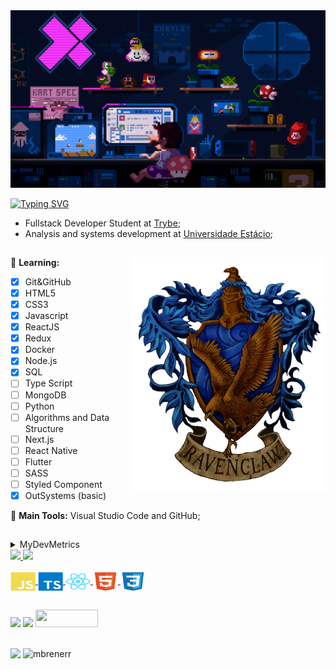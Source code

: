 <img src ="github/mario_dev.gif"> 
 
[![Typing SVG](https://readme-typing-svg.herokuapp.com?font=Press+Start+2P&color=%235B83F7&width=800&lines=Hi+there%2C+I'm+Marcio+Brenner+AKA+%5BMB%5D)](https://git.io/typing-svg)

- Fullstack Developer Student at [Trybe](https://www.betrybe.com);
- Analysis and systems development at [Universidade Estácio](https://estacio.br/cursos/graduacao/analise-e-desenvolvimento-de-sistemas);

##

<img src ="github/raven35.png" width = "310px" align = "right">

🌱 **Learning:**
- [x] Git&GitHub
- [x] HTML5
- [x] CSS3
- [x] Javascript
- [x] ReactJS
- [X] Redux
- [X] Docker
- [X] Node.js
- [X] SQL
- [ ] Type Script
- [ ] MongoDB
- [ ] Python
- [ ] Algorithms and Data Structure
- [ ] Next.js
- [ ] React Native
- [ ] Flutter
- [ ] SASS
- [ ] Styled Component
- [x] OutSystems (basic)
  
:school_satchel: **Main Tools:** Visual Studio Code and GitHub;

##

<details>
  <summary>MyDevMetrics</summary>
  
  <h2 align="center"><img src="https://media.giphy.com/media/U4q3ag4oAN37cEodFB/giphy.gif" width="50">Minhas atividades<img src="https://media.giphy.com/media/U4q3ag4oAN37cEodFB/giphy.gif" width="50"></h2>
  
  <!--START_SECTION:waka-->
![Code Time](http://img.shields.io/badge/Code%20Time-56%20hrs%2053%20mins-blue)

![Profile Views](http://img.shields.io/badge/Profile%20Views-0-blue)

![Lines of code](https://img.shields.io/badge/From%20Hello%20World%20I%27ve%20Written-5%20Million%20lines%20of%20code-blue)

**🐱 My GitHub Data** 

> 🏆 14 Contributions in the Year 2022
 > 
> 📦 167.5 kB Used in GitHub's Storage 
 > 
> 🚫 Not Opted to Hire
 > 
> 📜 22 Public Repositories 
 > 
> 🔑 1 Private Repository 
 > 
**I'm a Night 🦉** 

```text
🌞 Morning    6 commits      █░░░░░░░░░░░░░░░░░░░░░░░░   4.69% 
🌆 Daytime    33 commits     ██████░░░░░░░░░░░░░░░░░░░   25.78% 
🌃 Evening    74 commits     ██████████████░░░░░░░░░░░   57.81% 
🌙 Night      15 commits     ███░░░░░░░░░░░░░░░░░░░░░░   11.72%

```
📅 **I'm Most Productive on Wednesday** 

```text
Monday       11 commits     ██░░░░░░░░░░░░░░░░░░░░░░░   8.59% 
Tuesday      23 commits     ████░░░░░░░░░░░░░░░░░░░░░   17.97% 
Wednesday    27 commits     █████░░░░░░░░░░░░░░░░░░░░   21.09% 
Thursday     22 commits     ████░░░░░░░░░░░░░░░░░░░░░   17.19% 
Friday       25 commits     █████░░░░░░░░░░░░░░░░░░░░   19.53% 
Saturday     0 commits      ░░░░░░░░░░░░░░░░░░░░░░░░░   0.0% 
Sunday       20 commits     ████░░░░░░░░░░░░░░░░░░░░░   15.62%

```


📊 **This Week I Spent My Time On** 

```text
⌚︎ Time Zone: America/Sao_Paulo

💬 Programming Languages: 
JavaScript               6 hrs 24 mins       ████████████████████████░   95.84% 
Bash                     6 mins              ░░░░░░░░░░░░░░░░░░░░░░░░░   1.7% 
JSON                     5 mins              ░░░░░░░░░░░░░░░░░░░░░░░░░   1.26% 
SQL                      4 mins              ░░░░░░░░░░░░░░░░░░░░░░░░░   1.16% 
Other                    0 secs              ░░░░░░░░░░░░░░░░░░░░░░░░░   0.03%

🔥 Editors: 
VS Code                  6 hrs 40 mins       █████████████████████████   100.0%

🐱‍💻 Projects: 
sd-014-c-store-manager   5 hrs 14 mins       ███████████████████░░░░░░   78.35% 
sd-014-c-project-talker-m1 hr 3 mins         ████░░░░░░░░░░░░░░░░░░░░░   15.77% 
Unknown Project          23 mins             █░░░░░░░░░░░░░░░░░░░░░░░░   5.88%

💻 Operating System: 
Linux                    6 hrs 40 mins       █████████████████████████   100.0%

```

**I Mostly Code in JavaScript** 

```text
JavaScript               9 repos             ████████████████░░░░░░░░░   64.29% 
HTML                     2 repos             ███░░░░░░░░░░░░░░░░░░░░░░   14.29% 
TypeScript               2 repos             ███░░░░░░░░░░░░░░░░░░░░░░   14.29% 
CSS                      1 repo              █░░░░░░░░░░░░░░░░░░░░░░░░   7.14%

```


**Timeline**

![Chart not found](https://raw.githubusercontent.com/mbrennerr/mbrennerr/main/charts/bar_graph.png) 


 Last Updated on 12/02/2022 18:42:07 UTC
<!--END_SECTION:waka-->
</details>  

<div>
  <a href="https://github.com/mbrennerr">
  <img height="150em" src="https://github-readme-stats.vercel.app/api?username=mbrennerr&show_icons=true&theme=dracula&include_all_commits=true&count_private=true"/>
  <img height="150em" src="https://github-readme-stats.vercel.app/api/top-langs/?username=mbrennerr&layout=compact&langs_count=7&theme=dracula"/>
</div>
<div style="display: inline_block"><br>
  <img align="center" alt="Rafa-Js" height="30" width="40" src="https://raw.githubusercontent.com/devicons/devicon/master/icons/javascript/javascript-plain.svg">
  <img align="center" alt="Rafa-Ts" height="30" width="40" src="https://raw.githubusercontent.com/devicons/devicon/master/icons/typescript/typescript-plain.svg">
  <img align="center" alt="Rafa-React" height="30" width="40" src="https://raw.githubusercontent.com/devicons/devicon/master/icons/react/react-original.svg">
  <img align="center" alt="Rafa-HTML" height="30" width="40" src="https://raw.githubusercontent.com/devicons/devicon/master/icons/html5/html5-original.svg">
  <img align="center" alt="Rafa-CSS" height="30" width="40" src="https://raw.githubusercontent.com/devicons/devicon/master/icons/css3/css3-original.svg">
  

  
  ##
 <div>
   <a href = "mailto:marciobrennerbusiness@gmail.com"><img src="https://img.shields.io/badge/-Gmail-%23333?style=for-the-badge&logo=gmail&logoColor=white" target="_blank"></a>
   <a href="https://www.linkedin.com/in/mbrennerr" target="_blank"><img src="https://img.shields.io/badge/-LinkedIn-%230077B5?style=for-the-badge&logo=linkedin&logoColor=white" target="_blank"></a> 
   <a href="https://mbrennerr.vercel.app/">
  <img src="https://img.shields.io/static/v1?&label=Portfolio&message=site&color=green&style=for-the-badge" height=28 width=100/>
</a>
   
   
 </div>
    
  ##
   <img src="https://www.codewars.com/users/mbrennerr/badges/micro" align = "center" />
   <img src="https://komarev.com/ghpvc/?username=mbrennerr&color=green" alt="mbrenerr" align = "center" /> 
   

   
  


<!--
**mbrennerr/mbrennerr** is a ✨ _special_ ✨ repository because its `README.md` (this file) appears on your GitHub profile.

Here are some ideas to get you started:

- 🔭 I’m currently working on ...
- 🌱 I’m currently learning ...
- 👯 I’m looking to collaborate on ...
- 🤔 I’m looking for help with ...
- 💬 Ask me about ...
- 📫 How to reach me: ...
- 😄 Pronouns: ...
- ⚡ Fun fact: ...
-->
